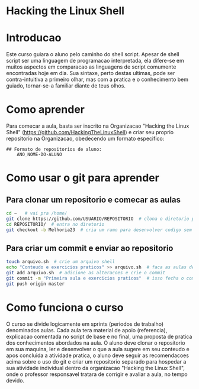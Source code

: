 # Hacking the Linux Shell

# Introducao
Este curso guiara o aluno pelo caminho do shell script.
Apesar de shell script ser uma linguagem de programacao interpretada, ela difere-se em muitos aspectos em comparacao as linguagens de script comumente encontradas hoje em dia. Sua sintaxe, perto destas ultimas, pode ser contra-intuitiva a primeiro olhar, mas com a pratica e o conhecimento bem guiado, tornar-se-a familiar diante de teus olhos.

# Como aprender
Para comecar a aula, basta ser inscrito na Organizacao "Hacking the Linux Shell" (https://github.com/HackingTheLinuxShell) e criar seu proprio repositorio na Organizacao, obedecendo um formato especifico:

    ## Formato de repositorios de aluno:
        ANO_NOME-DO-ALUNO

# Como usar o git para aprender
## Para clonar um repositorio e comecar as aulas
```bash
cd ~   # vai pra /home/
git clone https://github.com/USUARIO/REPOSITORIO  # clona o diretorio para a pasta local
cd REPOSITORIO/  # entra no diretorio
git checkout -b Melhoria23  # cria um ramo para desenvolver codigo sem poluir o ramo 'master'
```


## Para criar um commit e enviar ao repositorio
```bash
touch arquivo.sh  # crie um arquivo shell
echo "Conteudo e exercicios praticos" >> arquivo.sh  # faca as aulas dentro dele
git add arquivo.sh  # adicione as alteracoes e crie o commit
git commit -m "Primeira aula e exercicios praticos"  # isso fecha o commit
git push origin master
```

# Como funciona o curso
O curso se divide logicamente em sprints (periodos de trabalho) denominados aulas. Cada aula tera material de apoio (referencia), explicacao comentada no script de base e no final, uma proposta de pratica dos conhecimentos abordados na aula.
O aluno deve clonar o repositorio em sua maquina, ler e desenvolver o que a aula sugere em seu conteudo e apos concluida a atividade pratica, o aluno deve seguir as recomendacoes acima sobre o uso do git e criar um repositorio separado para hospedar a sua atividade individual dentro da organizacao "Hacking the Linux Shell", onde o professor responsavel tratara de corrigir e avaliar a aula, no tempo devido.

